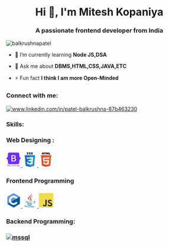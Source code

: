 <h1 align="center">Hi 👋, I'm Mitesh Kopaniya</h1>
<h3 align="center">A passionate frontend developer from India</h3>

<p align="left"> <img src="https://komarev.com/ghpvc/?username=balkrushnapatel&label=Profile%20views&color=0e75b6&style=flat" alt="balkrushnapatel" /> </p>

- 🌱 I’m currently learning **Node JS,DSA**

- 💬 Ask me about **DBMS,HTML,CSS,JAVA,ETC**

- ⚡ Fun fact **I think I am more Open-Minded**

<h3 align="left">Connect with me:</h3>
<p align="left">
<a href="https://linkedin.com/in/www.linkedin.com/in/patel-balkrushna-87b463230" target="blank"><img align="center" src="https://raw.githubusercontent.com/rahuldkjain/github-profile-readme-generator/master/src/images/icons/Social/linked-in-alt.svg" alt="www.linkedin.com/in/patel-balkrushna-87b463230" height="30" width="40" /></a>
</p>

<h3 align="left">Skills:</h3>
<p align="left"> <h3>Web Designing : <br/> <h3/>  <a href="https://getbootstrap.com" target="_blank" rel="noreferrer"> <img src="https://raw.githubusercontent.com/devicons/devicon/master/icons/bootstrap/bootstrap-plain-wordmark.svg" alt="bootstrap" width="40" height="40"/> </a>  <a href="https://www.w3schools.com/css/" target="_blank" rel="noreferrer"> <img src="https://raw.githubusercontent.com/devicons/devicon/master/icons/css3/css3-original-wordmark.svg" alt="css3" width="40" height="40"/> </a> <a href="https://www.w3.org/html/" target="_blank" rel="noreferrer"> <img src="https://raw.githubusercontent.com/devicons/devicon/master/icons/html5/html5-original-wordmark.svg" alt="html5" width="40" height="40"/> </a> <br/> <h3>Frontend Programming <br/> <h3/><a href="https://www.cprogramming.com/" target="_blank" rel="noreferrer"> <img src="https://raw.githubusercontent.com/devicons/devicon/master/icons/c/c-original.svg" alt="c" width="40" height="40"/> </a> <a href="https://www.java.com" target="_blank" rel="noreferrer"> <img src="https://raw.githubusercontent.com/devicons/devicon/master/icons/java/java-original.svg" alt="java" width="40" height="40"/> </a> <a href="https://developer.mozilla.org/en-US/docs/Web/JavaScript" target="_blank" rel="noreferrer"> <img src="https://raw.githubusercontent.com/devicons/devicon/master/icons/javascript/javascript-original.svg" alt="javascript" width="40" height="40"/> </a> <br/> <h3>Backend Programming: <br/><h3/><a href="https://www.microsoft.com/en-us/sql-server" target="_blank" rel="noreferrer"> <img src="https://www.svgrepo.com/show/303229/microsoft-sql-server-logo.svg" alt="mssql" width="40" height="40"/> </a> </p>
